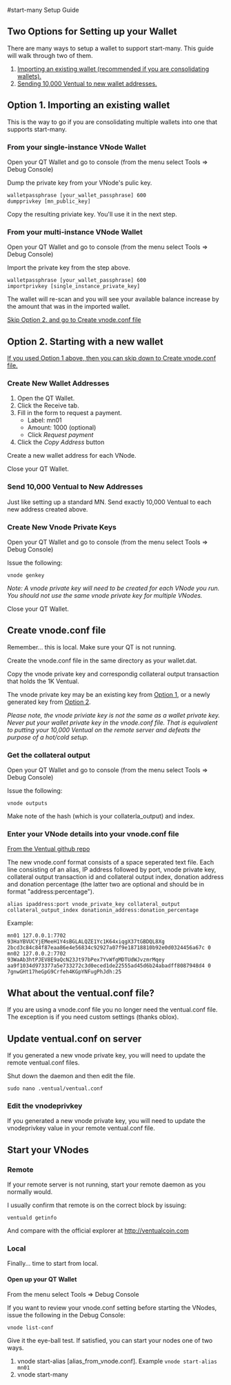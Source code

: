 #start-many Setup Guide

## Two Options for Setting up your Wallet
There are many ways to setup a wallet to support start-many. This guide will walk through two of them.

1. [Importing an existing wallet (recommended if you are consolidating wallets).](#option1)
2. [Sending 10,000 Ventual to new wallet addresses.](#option2)

## <a name="option1"></a>Option 1. Importing an existing wallet

This is the way to go if you are consolidating multiple wallets into one that supports start-many.

### From your single-instance VNode Wallet

Open your QT Wallet and go to console (from the menu select Tools => Debug Console)

Dump the private key from your VNode's pulic key.

```
walletpassphrase [your_wallet_passphrase] 600
dumpprivkey [mn_public_key]
```

Copy the resulting priviate key. You'll use it in the next step.

### From your multi-instance VNode Wallet

Open your QT Wallet and go to console (from the menu select Tools => Debug Console)

Import the private key from the step above.

```
walletpassphrase [your_wallet_passphrase] 600
importprivkey [single_instance_private_key]
```

The wallet will re-scan and you will see your available balance increase by the amount that was in the imported wallet.

[Skip Option 2. and go to Create vnode.conf file](#vnodeconf)

## <a name="option2"></a>Option 2. Starting with a new wallet

[If you used Option 1 above, then you can skip down to Create vnode.conf file.](#vnodeconf)

### Create New Wallet Addresses

1. Open the QT Wallet.
2. Click the Receive tab.
3. Fill in the form to request a payment.
    * Label: mn01
    * Amount: 1000 (optional)
    * Click *Request payment*
5. Click the *Copy Address* button

Create a new wallet address for each VNode.

Close your QT Wallet.

### Send 10,000 Ventual to New Addresses

Just like setting up a standard MN. Send exactly 10,000 Ventual to each new address created above.

### Create New Vnode Private Keys

Open your QT Wallet and go to console (from the menu select Tools => Debug Console)

Issue the following:

```vnode genkey```

*Note: A vnode private key will need to be created for each VNode you run. You should not use the same vnode private key for multiple VNodes.*

Close your QT Wallet.

## <a name="vnodeconf"></a>Create vnode.conf file

Remember... this is local. Make sure your QT is not running.

Create the vnode.conf file in the same directory as your wallet.dat.

Copy the vnode private key and correspondig collateral output transaction that holds the 1K Ventual.

The vnode private key may be an existing key from [Option 1](#option1), or a newly generated key from [Option 2](#option2).

*Please note, the vnode priviate key is not the same as a wallet private key. Never put your wallet private key in the vnode.conf file. That is equivalent to putting your 10,000 Ventual on the remote server and defeats the purpose of a hot/cold setup.*

### Get the collateral output

Open your QT Wallet and go to console (from the menu select Tools => Debug Console)

Issue the following:

```vnode outputs```

Make note of the hash (which is your collaterla_output) and index.

### Enter your VNode details into your vnode.conf file
[From the Ventual github repo](https://github.com/eastcoastcrypto/Ventual/blob/master/doc/vnode_conf.md)

The new vnode.conf format consists of a space seperated text file. Each line consisting of an alias, IP address followed by port, vnode private key, collateral output transaction id and collateral output index, donation address and donation percentage (the latter two are optional and should be in format "address:percentage").

```
alias ipaddress:port vnode_private_key collateral_output collateral_output_index donationin_address:donation_percentage
```



Example:

```
mn01 127.0.0.1:7702 93HaYBVUCYjEMeeH1Y4sBGLALQZE1Yc1K64xiqgX37tGBDQL8Xg 2bcd3c84c84f87eaa86e4e56834c92927a07f9e18718810b92e0d0324456a67c 0
mn02 127.0.0.2:7702 93WaAb3htPJEV8E9aQcN23Jt97bPex7YvWfgMDTUdWJvzmrMqey aa9f1034d973377a5e733272c3d0eced1de22555ad45d6b24abadff8087948d4 0 7gnwGHt17heGpG9Crfeh4KGpYNFugPhJdh:25
```

## What about the ventual.conf file?

If you are using a vnode.conf file you no longer need the ventual.conf file. The exception is if you need custom settings (thanks oblox).

## Update ventual.conf on server

If you generated a new vnode private key, you will need to update the remote ventual.conf files.

Shut down the daemon and then edit the file.

```sudo nano .ventual/ventual.conf```

### Edit the vnodeprivkey
If you generated a new vnode private key, you will need to update the vnodeprivkey value in your remote ventual.conf file.

## Start your VNodes

### Remote

If your remote server is not running, start your remote daemon as you normally would.

I usually confirm that remote is on the correct block by issuing:

```ventuald getinfo```

And compare with the official explorer at http://ventualcoin.com

### Local

Finally... time to start from local.

#### Open up your QT Wallet

From the menu select Tools => Debug Console

If you want to review your vnode.conf setting before starting the VNodes, issue the following in the Debug Console:

```vnode list-conf```

Give it the eye-ball test. If satisfied, you can start your nodes one of two ways.

1. vnode start-alias [alias_from_vnode.conf]. Example ```vnode start-alias mn01```
2. vnode start-many
